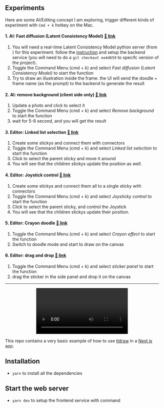 ## Experiments

Here are some AI/Editing concept I am exploring, trigger different kinds of experiment with `Cmd + k` hotkey on the Mac.

#### 1. AI: Fast diffusion (Latent Consistency Model) [🔗 link](https://x.com/lichinlin/status/1725560340174282792?s=20)

1. You will need a real-time Latent Consistency Model python server (from ) for this experiment. follow the [instruction](https://github.com/radames/Real-Time-Latent-Consistency-Model) and setup the backend service (you will need to do a `git checkout ee4d659` to specifc version of the project).
2. Toggle the Command Menu (cmd + k) and select _Fast diffusion (Latent Consistency Model)_ to start the function
3. Try to draw an illustration inside the frame. the UI will send the doodle + frame name (as the prompt) to the backend to generate the result

#### 2. AI: remove background (client side only) [🔗 link](https://twitter.com/lichinlin/status/1682079536626937856)
1. Update a photo and click to select it
2. Toggle the Command Menu (cmd + k) and select *Remove background* to start the function
3. wait for 5-8 second, and you will get the result

#### 3. Editor: Linked list selection [🔗 link](https://x.com/lichinlin/status/1678312653708722177?s=20)
1. Create some stickys and connect them with connectors
2. Toggle the Command Menu (cmd + k) and select *Linked list selection* to start the function
3. Click to select the parent sticky and move it around
4. You will see that the children stickys update the position as well.

#### 4. Editor: Joystick control [🔗 link](https://x.com/lichinlin/status/1679802741542248451?s=20)
1. Create some stickys and connect them all to a single sticky with connectors
2. Toggle the Command Menu (cmd + k) and select *Joysticky control* to start the function
3. Click to select the parent sticky, and control the Joystick
4. You will see that the children stickys update their position.

#### 5. Editor: Crayon doodle [🔗 link](https://x.com/lichinlin/status/1680979372059275266?s=20)
1. Toggle the Command Menu (cmd + k) and select *Crayon effect* to start the function
2. Switch to doodle mode and start to draw on the canvas

#### 6. Editor: drag and drop [🔗 link](https://x.com/lichinlin/status/1689290497825570816?s=20)
1. Toggle the Command Menu (cmd + k) and select *sticker panel* to start the function
2. drag the sticker in the side panel and drop it on the canvas

---

<div alt style="text-align: center;">
	<video alt="example" src="https://github.com/lichin-lin/tlidraw/raw/145d6635e233b55529a1ff09762c13a3cbd2790a/public/assets/tldraw.mp4">
</div>

This repo contains a very basic example of how to use [tldraw](https://github.com/tldraw/tldraw) in a [Next.js](https://nextjs.org/) app.

## Installation

- `yarn` to install all the dependencies

## Start the web server

- `yarn dev` to setup the frontend service with command
